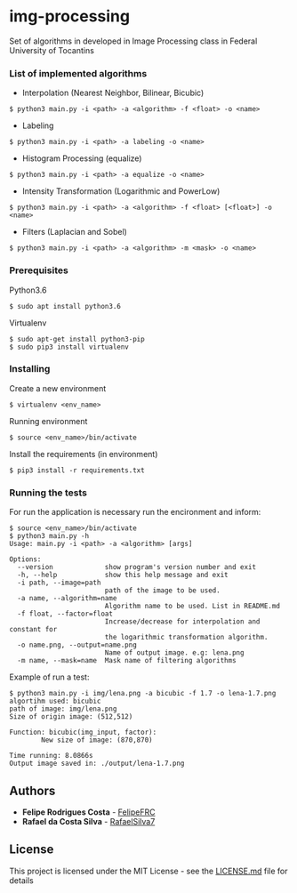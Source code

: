 # img-processing
Set of algorithms in developed in Image Processing class in Federal University of Tocantins

### List of implemented algorithms
* Interpolation (Nearest Neighbor, Bilinear, Bicubic)
```
$ python3 main.py -i <path> -a <algorithm> -f <float> -o <name>
```
* Labeling
```
$ python3 main.py -i <path> -a labeling -o <name>
```
* Histogram Processing (equalize)
```
$ python3 main.py -i <path> -a equalize -o <name>
```
* Intensity Transformation (Logarithmic and PowerLow)
```
$ python3 main.py -i <path> -a <algorithm> -f <float> [<float>] -o <name>
```
* Filters (Laplacian and Sobel)
```
$ python3 main.py -i <path> -a <algorithm> -m <mask> -o <name>
```

### Prerequisites
Python3.6
```
$ sudo apt install python3.6
```
Virtualenv
```
$ sudo apt-get install python3-pip
$ sudo pip3 install virtualenv 
```

### Installing
Create a new environment 
```
$ virtualenv <env_name>
```
Running environment 
```
$ source <env_name>/bin/activate
```
Install the requirements (in environment)
```
$ pip3 install -r requirements.txt
```

### Running the tests
For run the application is necessary run the encironment and inform:
```
$ source <env_name>/bin/activate
$ python3 main.py -h
Usage: main.py -i <path> -a <algorithm> [args]

Options:
  --version             show program's version number and exit
  -h, --help            show this help message and exit
  -i path, --image=path
                        path of the image to be used.
  -a name, --algorithm=name
                        Algorithm name to be used. List in README.md
  -f float, --factor=float
                        Increase/decrease for interpolation and constant for
                        the logarithmic transformation algorithm.
  -o name.png, --output=name.png
                        Name of output image. e.g: lena.png
  -m name, --mask=name  Mask name of filtering algorithms
```
Example of run a test:
```
$ python3 main.py -i img/lena.png -a bicubic -f 1.7 -o lena-1.7.png
algortihm used: bicubic
path of image: img/lena.png
Size of origin image: (512,512)

Function: bicubic(img_input, factor):
        New size of image: (870,870)

Time running: 8.0866s
Output image saved in: ./output/lena-1.7.png
```

## Authors
* **Felipe Rodrigues Costa** - [FelipeFRC](https://github.com/FelipeFRC)
* **Rafael da Costa Silva** - [RafaelSilva7](https://github.com/RafaelSilva7)

## License
This project is licensed under the MIT License - see the [LICENSE.md](https://github.com/RafaelSilva7/img-processing/blob/master/LICENSE) file for details
